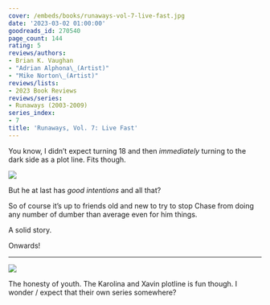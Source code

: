 ```yaml
---
cover: /embeds/books/runaways-vol-7-live-fast.jpg
date: '2023-03-02 01:00:00'
goodreads_id: 270540
page_count: 144
rating: 5
reviews/authors:
- Brian K. Vaughan
- "Adrian Alphona\_(Artist)"
- "Mike Norton\_(Artist)"
reviews/lists:
- 2023 Book Reviews
reviews/series:
- Runaways (2003-2009)
series_index:
- 7
title: 'Runaways, Vol. 7: Live Fast'
---
```

You know, I didn’t expect turning 18 and then *immediately* turning to the dark side as a plot line. Fits though. 

![](/embeds/books/attachments/runaways-v7-1e72b0.png)

But he at last has *good intentions* and all that?

So of course it’s up to friends old and new to try to stop Chase from doing any number of dumber than average even for him things. 

A solid story. 

Onwards!

<!--more-->

---
 

![](/embeds/books/attachments/runaways-v7-93055c.png)

The honesty of youth. The Karolina and Xavin plotline is fun though. I wonder / expect that their own series somewhere? 
